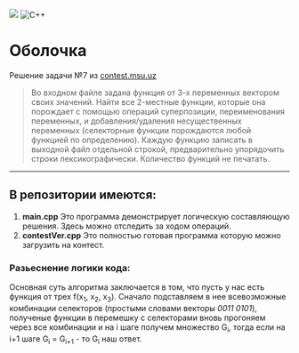
![](https://img.shields.io/badge/9randeza-%F000000.svg?style=for-the-badge&logoColor=white)
![C++](https://img.shields.io/badge/c++-%2300599C.svg?style=for-the-badge&logo=c%2B%2B&logoColor=white)

# Оболочка
Решение задачи №7 из [contest.msu.uz](https://contest.msu.uz/) 
> Во входном файле задана функция от 3-х переменных вектором своих значений. Найти все 2-местные функции, которые она порождает с помощью операций суперпозиции, переименования переменных,
> и добавления/удаления несущественных переменных (селекторные функции порождаются любой функцией по определению).
> Каждую функцию записать в выходной файл отдельной строкой, предварительно упорядочить строки лексикографически. Количество функций не печатать.
____

## В репозитории имеются:
1. **main.cpp**
   Это программа демонстрирует логическую составляющую решения. Здесь можно отследить за ходом операций.
2. **contestVer.cpp**
   Это полностью готовая программа которую можно загрузить на контест.
### Разьеснение логики кода:
Основная суть алгоритма заключается в том, что пусть у нас есть функция от трех f(x<sub>1</sub>, x<sub>2</sub>, x<sub>3</sub>). Сначало подставляем в нее всевозможные комбинации селекторов (простыми словами векторы *0011* *0101*), полученые функции в перемешку с селекторами вновь прогоняем через все комбинации и на i шаге получем множество G<sub>i</sub>, тогда если на i+1 шаге  G<sub>i</sub> = G<sub>i+1</sub> - то G<sub>i</sub> наш ответ.
